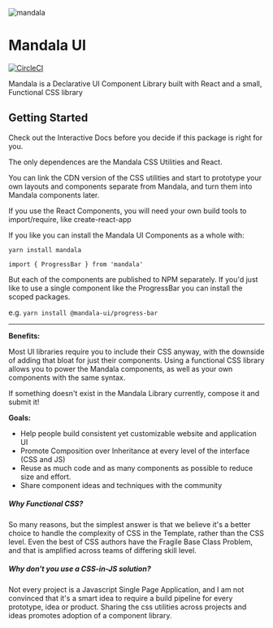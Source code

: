 ![mandala](https://user-images.githubusercontent.com/1824267/35699021-a5ebb354-0743-11e8-9bf5-9a648a24c7d0.png)

# Mandala UI
[![CircleCI](https://circleci.com/gh/mandala-ui/mandala/tree/master.svg?style=svg)](https://circleci.com/gh/mandala-ui/mandala/tree/master)

Mandala is a Declarative UI Component Library built with React and a small, Functional CSS library

## Getting Started

Check out the Interactive Docs before you decide if this package is right for you.

The only dependences are the Mandala CSS Utilities and React.

You can link the CDN version of the CSS utilities and start to prototype your own layouts and components separate from Mandala, and turn them into Mandala components later.

If you use the React Components, you will need your own build tools to import/require, like create-react-app

If you like you can install the Mandala UI Components as a whole with:

`yarn install mandala`

`import { ProgressBar } from 'mandala'`

But each of the components are published to NPM separately. If you'd just like to use a single component like the ProgressBar you can install the scoped packages.

e.g. `yarn install @mandala-ui/progress-bar`

---

__Benefits:__  

Most UI libraries require you to include their CSS anyway, with the downside of adding that bloat for just their components. Using a functional CSS library allows you to power the Mandala components, as well as your own components with the same syntax.

If something doesn't exist in the Mandala Library currently, compose it and submit it!

__Goals:__

- Help people build consistent yet customizable website and application UI
- Promote Composition over Inheritance at every level of the interface (CSS and JS)
- Reuse as much code and as many components as possible to reduce size and effort.
- Share component ideas and techniques with the community


##### Why Functional CSS?

So many reasons, but the simplest answer is that we believe it's a better choice to handle the complexity of CSS in the Template, rather than the CSS level. Even the best of CSS authors have the Fragile Base Class Problem, and that is amplified across teams of differing skill level.

##### Why don't you use a CSS-in-JS solution?

Not every project is a Javascript Single Page Application, and I am not convinced that it's a smart idea to require a build pipeline for every prototype, idea or product. Sharing the css utilities across projects and ideas promotes adoption of a component library.
